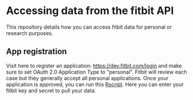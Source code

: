 # Accessing data from the fitbit API 

This repository details how you can access fitbit data for personal or research purposes. 

## App registration 

Visit here to register an application:
https://dev.fitbit.com/login  and make sure to set OAuth 2.0 Application Type to "personal".  Fitbit will review each case but they generally accept all personal applications. Once your application is approved, you can run this  [Rscript](   ). Here you can enter your fitbit key and secret to pull your data. 




